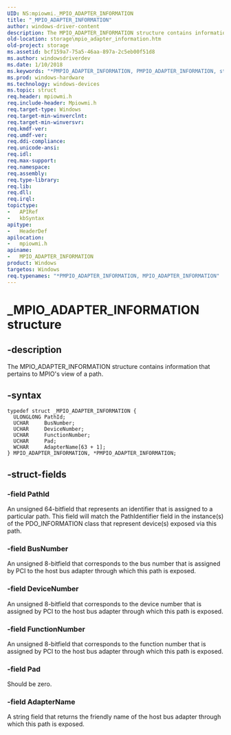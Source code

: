 ```yaml
---
UID: NS:mpiowmi._MPIO_ADAPTER_INFORMATION
title: "_MPIO_ADAPTER_INFORMATION"
author: windows-driver-content
description: The MPIO_ADAPTER_INFORMATION structure contains information that pertains to MPIO's view of a path.
old-location: storage\mpio_adapter_information.htm
old-project: storage
ms.assetid: bcf159a7-75a5-46aa-897a-2c5eb00f51d8
ms.author: windowsdriverdev
ms.date: 1/10/2018
ms.keywords: "*PMPIO_ADAPTER_INFORMATION, PMPIO_ADAPTER_INFORMATION, storage.mpio_adapter_information, PMPIO_ADAPTER_INFORMATION structure pointer [Storage Devices], mpiowmi/PMPIO_ADAPTER_INFORMATION, mpiowmi/MPIO_ADAPTER_INFORMATION, structs-scsibus_bcdbb143-5a91-4a69-83e5-82e32c23b404.xml, MPIO_ADAPTER_INFORMATION, MPIO_ADAPTER_INFORMATION structure [Storage Devices], _MPIO_ADAPTER_INFORMATION"
ms.prod: windows-hardware
ms.technology: windows-devices
ms.topic: struct
req.header: mpiowmi.h
req.include-header: Mpiowmi.h
req.target-type: Windows
req.target-min-winverclnt: 
req.target-min-winversvr: 
req.kmdf-ver: 
req.umdf-ver: 
req.ddi-compliance: 
req.unicode-ansi: 
req.idl: 
req.max-support: 
req.namespace: 
req.assembly: 
req.type-library: 
req.lib: 
req.dll: 
req.irql: 
topictype:
-	APIRef
-	kbSyntax
apitype:
-	HeaderDef
apilocation:
-	mpiowmi.h
apiname:
-	MPIO_ADAPTER_INFORMATION
product: Windows
targetos: Windows
req.typenames: "*PMPIO_ADAPTER_INFORMATION, MPIO_ADAPTER_INFORMATION"
---
```


# _MPIO_ADAPTER_INFORMATION structure


## -description


The MPIO_ADAPTER_INFORMATION structure contains information that pertains to MPIO's view of a path.


## -syntax


````
typedef struct _MPIO_ADAPTER_INFORMATION {
  ULONGLONG PathId;
  UCHAR     BusNumber;
  UCHAR     DeviceNumber;
  UCHAR     FunctionNumber;
  UCHAR     Pad;
  WCHAR     AdapterName[63 + 1];
} MPIO_ADAPTER_INFORMATION, *PMPIO_ADAPTER_INFORMATION;
````


## -struct-fields




### -field PathId

An unsigned 64-bitfield that represents an identifier that is assigned to a particular path. This field will match the PathIdentifier field in the instance(s) of the PDO_INFORMATION class that represent device(s) exposed via this path.


### -field BusNumber

An unsigned 8-bitfield that corresponds to the bus number that is assigned by PCI to the host bus adapter through which this path is exposed.


### -field DeviceNumber

An unsigned 8-bitfield that corresponds to the device number that is assigned by PCI to the host bus adapter through which this path is exposed.


### -field FunctionNumber

An unsigned 8-bitfield that corresponds to the function number that is assigned by PCI to the host bus adapter through which this path is exposed.


### -field Pad

Should be zero.


### -field AdapterName

A string field that returns the friendly name of the host bus adapter through which this path is exposed.

